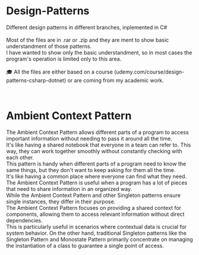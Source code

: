 # Design-Patterns
Different design patterns in different branches, inplemented in C# <br><br>
Most of the files are in .rar or .zip and they are ment to show basic understandment of those patterns. <br> 
I have wanted to show only the basic understandment, so in most cases the program's operation is limited only to this area. <br><br>
🎓 All the files are either based on a course (udemy.com/course/design-patterns-csharp-dotnet) or are coming from my academic work. 

<br>

# Ambient Context Pattern

The Ambient Context Pattern allows different parts of a program to access important information without needing to pass it around all the time.<br>
It's like having a shared notebook that everyone in a team can refer to. This way, they can work together smoothly without constantly checking with each other. <br>
This pattern is handy when different parts of a program need to know the same things, but they don't want to keep asking for them all the time.<br>
It's like having a common place where everyone can find what they need. The Ambient Context Pattern is useful when a program has a lot of pieces that need to share information in an organized way.<br>
While the Ambient Context Pattern and other Singleton patterns ensure single instances, they differ in their purpose. <br>
The Ambient Context Pattern focuses on providing a shared context for components, allowing them to access relevant information without direct dependencies.<br>
This is particularly useful in scenarios where contextual data is crucial for system behavior. On the other hand, traditional Singleton patterns like the Singleton Pattern and Monostate Pattern primarily concentrate on managing the instantiation of a class to guarantee a single point of access. 
